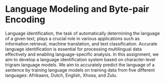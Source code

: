 # Language Modeling and Byte-pair Encoding
Language identification, the task of automatically determining the language of a given text, plays a crucial role in various applications such as information retrieval, machine translation, and text classification. Accurate language identification is essential for processing multilingual data effectively and enabling language-specific analysis. In this assignment, we aim to develop a language identification system based on character-level trigram language models. We aim to accurately predict the language of a sentence by training language models on training data from five different languages: Afrikaans, Dutch, English, Xhosa, and Zulu.

